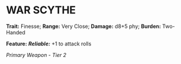 ﻿---
tags:
  - Item
  - Weapon
name: 'WAR SCYTHE'
trait: 'Finesse'
range: 'Very Close'
damage: 'd8+5 phy'
burden: 'Two-Handed'
feat_name: 'Reliable'
feat_text: '+1 to attack rolls'
primary_or_secondary: 'Primary Weapon'
tier: 2
---

# WAR SCYTHE

**Trait:** Finesse; **Range:** Very Close; **Damage:** d8+5 phy; **Burden:** Two-Handed

**Feature:** ***Reliable:*** +1 to attack rolls

*Primary Weapon - Tier 2*
